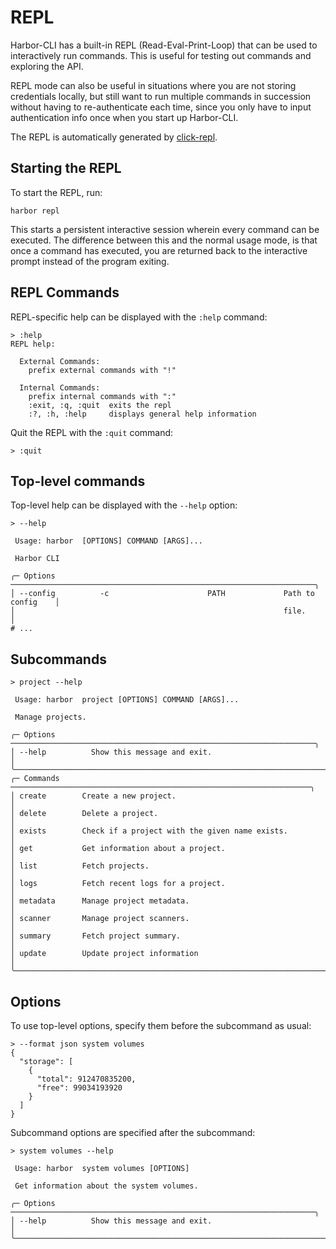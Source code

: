 # REPL

Harbor-CLI has a built-in REPL (Read-Eval-Print-Loop) that can be used to interactively run commands. This is useful for testing out commands and exploring the API.

REPL mode can also be useful in situations where you are not storing credentials locally, but still want to run multiple commands in succession without having to re-authenticate each time, since you only have to input authentication info once when you start up Harbor-CLI.

The REPL is automatically generated by [click-repl](https://github.com/click-contrib/click-repl).


## Starting the REPL
To start the REPL, run:

```
harbor repl
```

This starts a persistent interactive session wherein every command can be executed. The difference between this and the normal usage mode, is that once a command has executed, you are returned back to the interactive prompt instead of the program exiting.




## REPL Commands

REPL-specific help can be displayed with the `:help` command:

```
> :help
REPL help:

  External Commands:
    prefix external commands with "!"

  Internal Commands:
    prefix internal commands with ":"
    :exit, :q, :quit  exits the repl
    :?, :h, :help     displays general help information
```

Quit the REPL with the `:quit` command:

```
> :quit
```



## Top-level commands
Top-level help can be displayed with the `--help` option:

```
> --help

 Usage: harbor  [OPTIONS] COMMAND [ARGS]...

 Harbor CLI

╭─ Options ────────────────────────────────────────────────────────────────────╮
│ --config          -c                      PATH             Path to config    │
│                                                            file.             │
# ...
```

## Subcommands

```
> project --help

 Usage: harbor  project [OPTIONS] COMMAND [ARGS]...

 Manage projects.

╭─ Options ────────────────────────────────────────────────────────────────────╮
│ --help          Show this message and exit.                                  │
╰──────────────────────────────────────────────────────────────────────────────╯
╭─ Commands ───────────────────────────────────────────────────────────────────╮
│ create        Create a new project.                                          │
│ delete        Delete a project.                                              │
│ exists        Check if a project with the given name exists.                 │
│ get           Get information about a project.                               │
│ list          Fetch projects.                                                │
│ logs          Fetch recent logs for a project.                               │
│ metadata      Manage project metadata.                                       │
│ scanner       Manage project scanners.                                       │
│ summary       Fetch project summary.                                         │
│ update        Update project information                                     │
╰──────────────────────────────────────────────────────────────────────────────╯
```

## Options

To use top-level options, specify them before the subcommand as usual:

```
> --format json system volumes
{
  "storage": [
    {
      "total": 912470835200,
      "free": 99034193920
    }
  ]
}
```

Subcommand options are specified after the subcommand:

```
> system volumes --help

 Usage: harbor  system volumes [OPTIONS]

 Get information about the system volumes.

╭─ Options ────────────────────────────────────────────────────────────────────╮
│ --help          Show this message and exit.                                  │
╰──────────────────────────────────────────────────────────────────────────────╯
```
